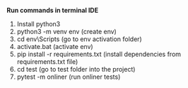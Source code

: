 **Run commands in terminal IDE**
1. Install python3
2. python3 -m venv env (create env)
3. cd env\Scripts (go to env activation folder)
2. activate.bat (activate env)
3. pip install -r requirements.txt (install dependencies from requirements.txt file)
4. cd test (go to test folder into the project)
5. pytest -m onliner (run onliner tests)
